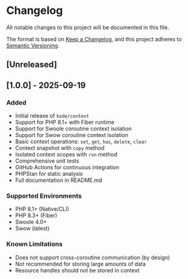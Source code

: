 # Changelog

All notable changes to this project will be documented in this file.

The format is based on [Keep a Changelog](https://keepachangelog.com/en/1.0.0/),
and this project adheres to [Semantic Versioning](https://semver.org/spec/v2.0.0.html).

## [Unreleased]

## [1.0.0] - 2025-09-19

### Added
- Initial release of `kode/context`
- Support for PHP 8.1+ with Fiber runtime
- Support for Swoole coroutine context isolation
- Support for Swow coroutine context isolation
- Basic context operations: `set`, `get`, `has`, `delete`, `clear`
- Context snapshot with `copy` method
- Isolated context scopes with `run` method
- Comprehensive unit tests
- GitHub Actions for continuous integration
- PHPStan for static analysis
- Full documentation in README.md

### Supported Environments
- PHP 8.1+ (Native/CLI)
- PHP 8.3+ (Fiber)
- Swoole 4.0+
- Swow (latest)

### Known Limitations
- Does not support cross-coroutine communication (by design)
- Not recommended for storing large amounts of data
- Resource handles should not be stored in context